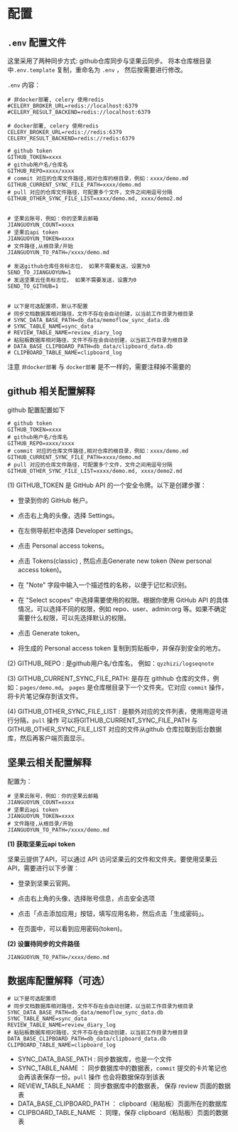 # 配置

## `.env` 配置文件
这里采用了两种同步方式: github仓库同步与坚果云同步。
将本仓库根目录中`.env.template` 复制，重命名为 `.env` ， 然后按需要进行修改。

`.env` 内容：
```
# 非docker部署, celery 使用redis
#CELERY_BROKER_URL=redis://localhost:6379
#CELERY_RESULT_BACKEND=redis://localhost:6379

# docker部署, celery 使用redis
CELERY_BROKER_URL=redis://redis:6379
CELERY_RESULT_BACKEND=redis://redis:6379

# github token
GITHUB_TOKEN=xxxx
# github用户名/仓库名
GITHUB_REPO=xxxx/xxxx
# commit 对应的仓库文件路径,相对仓库的根目录，例如：xxxx/demo.md
GITHUB_CURRENT_SYNC_FILE_PATH=xxxx/demo.md
# pull 对应的仓库文件路径，可配置多个文件，文件之间用逗号分隔
GITHUB_OTHER_SYNC_FILE_LIST=xxxx/demo.md, xxxx/demo2.md


# 坚果云账号，例如：你的坚果云邮箱
JIANGUOYUN_COUNT=xxxx
# 坚果云api token
JIANGUOYUN_TOKEN=xxxx
# 文件路径,从根目录/开始
JIANGUOYUN_TO_PATH=/xxxx/demo.md

# 发送github仓库任务标志位， 如果不需要发送，设置为0
SEND_TO_JIANGUOYUN=1
# 发送坚果云任务标志位， 如果不需要发送，设置为0
SEND_TO_GITHUB=1


# 以下是可选配置项，默认不配置
# 同步文档数据库相对路径，文件不存在会自动创建，以当前工作目录为根目录
# SYNC_DATA_BASE_PATH=db_data/memoflow_sync_data.db
# SYNC_TABLE_NAME=sync_data
# REVIEW_TABLE_NAME=review_diary_log
# 粘贴板数据库相对路径，文件不存在会自动创建，以当前工作目录为根目录
# DATA_BASE_CLIPBOARD_PATH=db_data/clipboard_data.db
# CLIPBOARD_TABLE_NAME=clipboard_log
```

注意 `非docker部署` 与 `docker部署` 是不一样的，需要注释掉不需要的

## github 相关配置解释
    
github 配置配置如下
```
# github token
GITHUB_TOKEN=xxxx
# github用户名/仓库名
GITHUB_REPO=xxxx/xxxx
# commit 对应的仓库文件路径,相对仓库的根目录，例如：xxxx/demo.md
GITHUB_CURRENT_SYNC_FILE_PATH=xxxx/demo.md
# pull 对应的仓库文件路径，可配置多个文件，文件之间用逗号分隔
GITHUB_OTHER_SYNC_FILE_LIST=xxxx/demo.md, xxxx/demo2.md
```
(1) GITHUB_TOKEN 是 GitHub API 的一个安全令牌。以下是创建步骤：

- 登录到你的 GitHub 帐户。

- 点击右上角的头像，选择 Settings。

- 在左侧导航栏中选择 Developer settings。

- 点击 Personal access tokens。

- 点击 Tokens(classic) , 然后点击Generate new token (New personal access token)。

- 在 "Note" 字段中输入一个描述性的名称，以便于记忆和识别。

- 在 "Select scopes" 中选择需要使用的权限。根据你使用 GitHub API 的具体情况，可以选择不同的权限，例如 repo、user、admin:org 等。如果不确定需要什么权限，可以先选择默认的权限。

- 点击 Generate token。

- 将生成的 Personal access token 复制到剪贴板中，并保存到安全的地方。

(2) GITHUB_REPO : 是github用户名/仓库名， 例如：`qyzhizi/logseqnote`

(3) GITHUB_CURRENT_SYNC_FILE_PATH: 是存在 githhub 仓库的文件，例如：`pages/demo.md`。 `pages` 是仓库根目录下一个文件夹。它对应 `commit` 操作，将卡片笔记保存到该文件。

(4) GITHUB_OTHER_SYNC_FILE_LIST : 是额外对应的文件列表，使用用逗号进行分隔，`pull` 操作 可以将GITHUB_CURRENT_SYNC_FILE_PATH 与 GITHUB_OTHER_SYNC_FILE_LIST 对应的文件从github 仓库拉取到后台数据库，然后再客户端页面显示。 

## 坚果云相关配置解释

配置为：
```
# 坚果云账号，例如：你的坚果云邮箱
JIANGUOYUN_COUNT=xxxx
# 坚果云api token
JIANGUOYUN_TOKEN=xxxx
# 文件路径,从根目录/开始
JIANGUOYUN_TO_PATH=/xxxx/demo.md
```
**(1) 获取坚果云api token**

坚果云提供了API，可以通过 API 访问坚果云的文件和文件夹。要使用坚果云 API，需要进行以下步骤：

- 登录到坚果云官网。

- 点击右上角的头像，选择账号信息，点击安全选项

- 点击「点击添加应用」按钮，填写应用名称，然后点击「生成密码」。

- 在页面中，可以看到应用密码(token)。

**(2) 设置待同步的文件路径**
```
JIANGUOYUN_TO_PATH=/xxxx/demo.md
```

## 数据库配置解释（可选）
```
# 以下是可选配置项
# 同步文档数据库相对路径，文件不存在会自动创建，以当前工作目录为根目录
SYNC_DATA_BASE_PATH=db_data/memoflow_sync_data.db
SYNC_TABLE_NAME=sync_data
REVIEW_TABLE_NAME=review_diary_log
# 粘贴板数据库相对路径，文件不存在会自动创建，以当前工作目录为根目录
DATA_BASE_CLIPBOARD_PATH=db_data/clipboard_data.db
CLIPBOARD_TABLE_NAME=clipboard_log
```

- SYNC_DATA_BASE_PATH : 同步数据库，也是一个文件
- SYNC_TABLE_NAME ： 同步数据库中的数据表，`commit` 提交的卡片笔记也会再该表保存一份。`pull` 操作 也会将数据保存到该表
- REVIEW_TABLE_NAME ： 同步数据库中的数据表， 保存 review 页面的数据表
- DATA_BASE_CLIPBOARD_PATH ： clipboard（粘贴板）页面所在的数据库
- CLIPBOARD_TABLE_NAME ： 同理，保存 clipboard（粘贴板）页面的数据表
